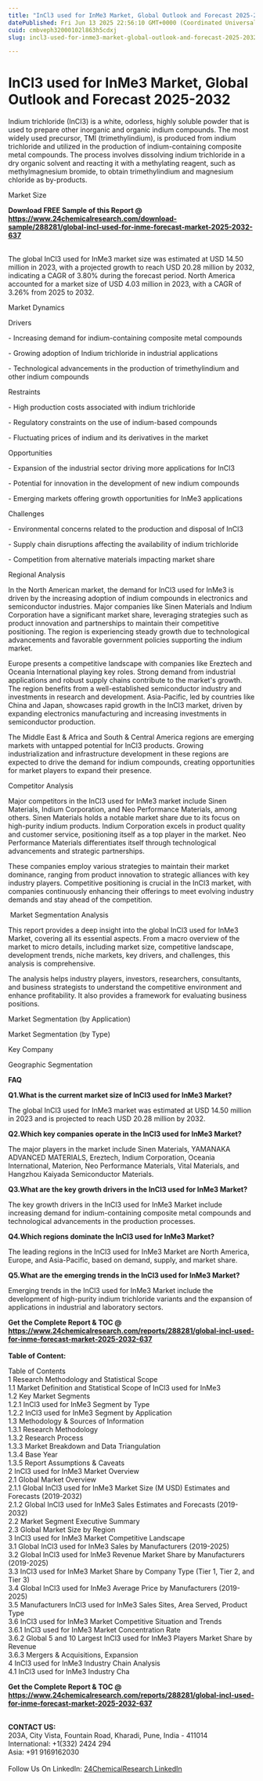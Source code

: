 ```yaml
---
title: "InCl3 used for InMe3 Market, Global Outlook and Forecast 2025-2032"
datePublished: Fri Jun 13 2025 22:56:10 GMT+0000 (Coordinated Universal Time)
cuid: cmbveph32000102l863h5cdxj
slug: incl3-used-for-inme3-market-global-outlook-and-forecast-2025-2032-1-1

---
```


# InCl3 used for InMe3 Market, Global Outlook and Forecast 2025-2032

<p>Indium trichloride (InCI3) is a white, odorless, highly soluble powder that is used to prepare other inorganic and organic indium compounds. The most widely used precursor, TMI (trimethylindium), is produced from indium trichloride and utilized in the production of indium-containing composite metal compounds. The process involves dissolving indium trichloride in a dry organic solvent and reacting it with a methylating reagent, such as methylmagnesium bromide, to obtain trimethylindium and magnesium chloride as by-products.</p><p>
Market Size</p><p>
</p><div><b>Download FREE Sample of this Report @ 
            <a href="https://www.24chemicalresearch.com/download-sample/288281/global-incl-used-for-inme-forecast-market-2025-2032-637">
            https://www.24chemicalresearch.com/download-sample/288281/global-incl-used-for-inme-forecast-market-2025-2032-637</a></b></div><br><p>The global InCl3 used for InMe3 market size was estimated at USD 14.50 million in 2023, with a projected growth to reach USD 20.28 million by 2032, indicating a CAGR of 3.80% during the forecast period. North America accounted for a market size of USD 4.03 million in 2023, with a CAGR of 3.26% from 2025 to 2032.</p><p>
Market Dynamics</p><p>
Drivers</p><p>
</p><p>- Increasing demand for indium-containing composite metal compounds</p><p>
- Growing adoption of Indium trichloride in industrial applications</p><p>
- Technological advancements in the production of trimethylindium and other indium compounds</p><p>
Restraints</p><p>
</p><p>- High production costs associated with indium trichloride</p><p>
- Regulatory constraints on the use of indium-based compounds</p><p>
- Fluctuating prices of indium and its derivatives in the market</p><p>
Opportunities</p><p>
</p><p>- Expansion of the industrial sector driving more applications for InCl3</p><p>
- Potential for innovation in the development of new indium compounds</p><p>
- Emerging markets offering growth opportunities for InMe3 applications</p><p>
Challenges</p><p>
</p><p>- Environmental concerns related to the production and disposal of InCl3</p><p>
- Supply chain disruptions affecting the availability of indium trichloride</p><p>
- Competition from alternative materials impacting market share</p><p>
Regional Analysis</p><p>
</p><p>In the North American market, the demand for InCl3 used for InMe3 is driven by the increasing adoption of indium compounds in electronics and semiconductor industries. Major companies like Sinen Materials and Indium Corporation have a significant market share, leveraging strategies such as product innovation and partnerships to maintain their competitive positioning. The region is experiencing steady growth due to technological advancements and favorable government policies supporting the indium market.</p><p>
</p><p>Europe presents a competitive landscape with companies like Ereztech and Oceania International playing key roles. Strong demand from industrial applications and robust supply chains contribute to the market's growth. The region benefits from a well-established semiconductor industry and investments in research and development. Asia-Pacific, led by countries like China and Japan, showcases rapid growth in the InCl3 market, driven by expanding electronics manufacturing and increasing investments in semiconductor production.</p><p>
</p><p>The Middle East &amp; Africa and South &amp; Central America regions are emerging markets with untapped potential for InCl3 products. Growing industrialization and infrastructure development in these regions are expected to drive the demand for indium compounds, creating opportunities for market players to expand their presence.</p><p>
Competitor Analysis</p><p>
</p><p>Major competitors in the InCl3 used for InMe3 market include Sinen Materials, Indium Corporation, and Neo Performance Materials, among others. Sinen Materials holds a notable market share due to its focus on high-purity indium products. Indium Corporation excels in product quality and customer service, positioning itself as a top player in the market. Neo Performance Materials differentiates itself through technological advancements and strategic partnerships.</p><p>
</p><p>These companies employ various strategies to maintain their market dominance, ranging from product innovation to strategic alliances with key industry players. Competitive positioning is crucial in the InCl3 market, with companies continuously enhancing their offerings to meet evolving industry demands and stay ahead of the competition.</p><p>
 Market Segmentation Analysis</p><p>
</p><p>This report provides a deep insight into the global InCl3 used for InMe3 Market, covering all its essential aspects. From a macro overview of the market to micro details, including market size, competitive landscape, development trends, niche markets, key drivers, and challenges, this analysis is comprehensive.</p><p>
</p><p>The analysis helps industry players, investors, researchers, consultants, and business strategists to understand the competitive environment and enhance profitability. It also provides a framework for evaluating business positions.</p><p>
Market Segmentation (by Application)</p><p>
</p><p>
Market Segmentation (by Type)</p><p>
</p><p>
Key Company</p><p>
</p><p>
Geographic Segmentation</p><p>
</p><p>
<strong>FAQ </strong></p><p>
<strong>Q1.What is the current market size of InCl3 used for InMe3 Market?</strong></p><p>
</p><p>The global InCl3 used for InMe3 market was estimated at USD 14.50 million in 2023 and is projected to reach USD 20.28 million by 2032.</p><p>
<strong>Q2.Which key companies operate in the InCl3 used for InMe3 Market?</strong></p><p>
</p><p>The major players in the market include Sinen Materials, YAMANAKA ADVANCED MATERIALS, Ereztech, Indium Corporation, Oceania International, Materion, Neo Performance Materials, Vital Materials, and Hangzhou Kaiyada Semiconductor Materials.</p><p>
<strong>Q3.What are the key growth drivers in the InCl3 used for InMe3 Market?</strong></p><p>
</p><p>The key growth drivers in the InCl3 used for InMe3 Market include increasing demand for indium-containing composite metal compounds and technological advancements in the production processes.</p><p>
<strong>Q4.Which regions dominate the InCl3 used for InMe3 Market?</strong></p><p>
</p><p>The leading regions in the InCl3 used for InMe3 Market are North America, Europe, and Asia-Pacific, based on demand, supply, and market share.</p><p>
<strong>Q5.What are the emerging trends in the InCl3 used for InMe3 Market?</strong></p><p>
</p><p>Emerging trends in the InCl3 used for InMe3 Market include the development of high-purity indium trichloride variants and the expansion of applications in industrial and laboratory sectors.</p>

<div><b>Get the Complete Report & TOC @ 
            <a href="https://www.24chemicalresearch.com/reports/288281/global-incl-used-for-inme-forecast-market-2025-2032-637">
            https://www.24chemicalresearch.com/reports/288281/global-incl-used-for-inme-forecast-market-2025-2032-637</a></b></div><br>
            <b>Table of Content:</b><p>Table of Contents<br />
1 Research Methodology and Statistical Scope<br />
1.1 Market Definition and Statistical Scope of InCl3 used for InMe3<br />
1.2 Key Market Segments<br />
1.2.1 InCl3 used for InMe3 Segment by Type<br />
1.2.2 InCl3 used for InMe3 Segment by Application<br />
1.3 Methodology & Sources of Information<br />
1.3.1 Research Methodology<br />
1.3.2 Research Process<br />
1.3.3 Market Breakdown and Data Triangulation<br />
1.3.4 Base Year<br />
1.3.5 Report Assumptions & Caveats<br />
2 InCl3 used for InMe3 Market Overview<br />
2.1 Global Market Overview<br />
2.1.1 Global InCl3 used for InMe3 Market Size (M USD) Estimates and Forecasts (2019-2032)<br />
2.1.2 Global InCl3 used for InMe3 Sales Estimates and Forecasts (2019-2032)<br />
2.2 Market Segment Executive Summary<br />
2.3 Global Market Size by Region<br />
3 InCl3 used for InMe3 Market Competitive Landscape<br />
3.1 Global InCl3 used for InMe3 Sales by Manufacturers (2019-2025)<br />
3.2 Global InCl3 used for InMe3 Revenue Market Share by Manufacturers (2019-2025)<br />
3.3 InCl3 used for InMe3 Market Share by Company Type (Tier 1, Tier 2, and Tier 3)<br />
3.4 Global InCl3 used for InMe3 Average Price by Manufacturers (2019-2025)<br />
3.5 Manufacturers InCl3 used for InMe3 Sales Sites, Area Served, Product Type<br />
3.6 InCl3 used for InMe3 Market Competitive Situation and Trends<br />
3.6.1 InCl3 used for InMe3 Market Concentration Rate<br />
3.6.2 Global 5 and 10 Largest InCl3 used for InMe3 Players Market Share by Revenue<br />
3.6.3 Mergers & Acquisitions, Expansion<br />
4 InCl3 used for InMe3 Industry Chain Analysis<br />
4.1 InCl3 used for InMe3 Industry Cha</p>

<div><b>Get the Complete Report & TOC @ 
            <a href="https://www.24chemicalresearch.com/reports/288281/global-incl-used-for-inme-forecast-market-2025-2032-637">
            https://www.24chemicalresearch.com/reports/288281/global-incl-used-for-inme-forecast-market-2025-2032-637</a></b></div><br>

<b>CONTACT US:</b><br>
            203A, City Vista, Fountain Road, Kharadi, Pune, India - 411014<br>
            International: +1(332) 2424 294<br>
            Asia: +91 9169162030 <br><br>
            Follow Us On LinkedIn: <a href="https://www.linkedin.com/company/24chemicalresearch/">24ChemicalResearch LinkedIn</a>